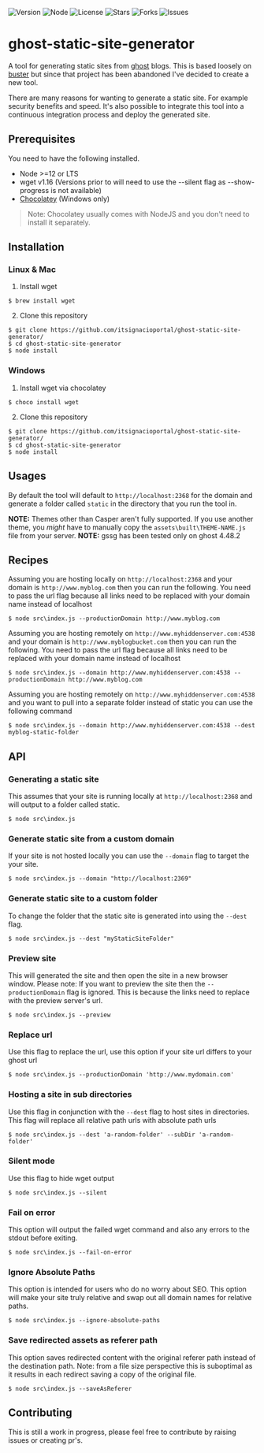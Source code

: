 ![Version](https://img.shields.io/badge/version-v1.2.0-blue.svg)
![Node](https://img.shields.io/badge/node-%3E%3D%2012.0.0-brightgreen.svg)
![License](https://img.shields.io/github/license/Fried-Chicken/ghost-static-site-generator.svg)
![Stars](https://img.shields.io/github/stars/Fried-Chicken/ghost-static-site-generator.svg)
![Forks](https://img.shields.io/github/forks/Fried-Chicken/ghost-static-site-generator.svg)
![Issues](https://img.shields.io/github/issues/Fried-Chicken/ghost-static-site-generator.svg)
# ghost-static-site-generator
A tool for generating static sites from [ghost](https://ghost.org/) blogs. This is based loosely on [buster](https://github.com/axitkhurana/buster) but since that project has been abandoned I've decided to create a new tool. 

There are many reasons for wanting to generate a static site. For example security benefits and speed. It's also possible to integrate this tool into a continuous integration process and deploy the generated site.

## Prerequisites
You need to have the following installed.
- Node >=12 or LTS
- wget v1.16 (Versions prior to will need to use the --silent flag as --show-progress is not available)
- [Chocolatey](https://docs.chocolatey.org/en-us/choco/setup) (Windows only)

>Note: Chocolatey usually comes with NodeJS and you don't need to install it separately.

## Installation

### Linux & Mac
1. Install wget
```
$ brew install wget
```
2. Clone this repository
```
$ git clone https://github.com/itsignacioportal/ghost-static-site-generator/
$ cd ghost-static-site-generator
$ node install
```

### Windows
1. Install wget via chocolatey
```
$ choco install wget
```
2. Clone this repository
```
$ git clone https://github.com/itsignacioportal/ghost-static-site-generator/
$ cd ghost-static-site-generator
$ node install
```


## Usages
By default the tool will default to `http://localhost:2368` for the domain and generate a folder called `static` in the directory that you run the tool in.

**NOTE:** Themes other than Casper aren't fully supported. If you use another theme, you _might_ have to manually copy the `assets\built\THEME-NAME.js` file from your server.
**NOTE:** gssg has been tested only on ghost 4.48.2

## Recipes
Assuming you are hosting locally on `http://localhost:2368` and your domain is `http://www.myblog.com` then you can run the following. You need to pass the url flag because all links need to be replaced with your domain name instead of localhost
```
$ node src\index.js --productionDomain http://www.myblog.com
```

Assuming you are hosting remotely on `http://www.myhiddenserver.com:4538` and your domain is `http://www.myblogbucket.com` then you can run the following. You need to pass the url flag because all links need to be replaced with your domain name instead of localhost
```
$ node src\index.js --domain http://www.myhiddenserver.com:4538 --productionDomain http://www.myblog.com
```

Assuming you are hosting remotely on `http://www.myhiddenserver.com:4538` and you want to pull into a separate folder instead of static you can use the following command
```
$ node src\index.js --domain http://www.myhiddenserver.com:4538 --dest myblog-static-folder
```

## API 
### Generating a static site
This assumes that your site is running locally at `http://localhost:2368` and will output to a folder called static.
```
$ node src\index.js
```

### Generate static site from a custom domain
If your site is not hosted locally you can use the `--domain` flag to target the your site.
```
$ node src\index.js --domain "http://localhost:2369"
```

### Generate static site to a custom folder
To change the folder that the static site is generated into using the `--dest` flag.
```
$ node src\index.js --dest "myStaticSiteFolder"
```

### Preview site
This will generated the site and then open the site in a new browser window. Please note: If you want to preview the site then the `--productionDomain` flag is ignored. This is because the links need to replace with the preview server's url.
```
$ node src\index.js --preview
```

### Replace url
Use this flag to replace the url, use this option if your site url differs to your ghost url
```
$ node src\index.js --productionDomain 'http://www.mydomain.com'
```

### Hosting a site in sub directories
Use this flag in conjunction with the `--dest` flag to host sites in directories. This flag will replace all relative path urls with absolute path urls
```
$ node src\index.js --dest 'a-random-folder' --subDir 'a-random-folder'
```

### Silent mode
Use this flag to hide wget output
```
$ node src\index.js --silent
```

### Fail on error
This option will output the failed wget command and also any errors to the stdout before exiting.
```
$ node src\index.js --fail-on-error
```

### Ignore Absolute Paths
This option is intended for users who do no worry about SEO. This option will make your site truly relative and swap out all domain names for relative paths.
```
$ node src\index.js --ignore-absolute-paths
```

### Save redirected assets as referer path
This option saves redirected content with the original referer path instead of the destination path. Note: from a file size perspective this is suboptimal as it results in each redirect saving a copy of the original file.
```
$ node src\index.js --saveAsReferer
```

## Contributing

This is still a work in progress, please feel free to contribute by raising issues or creating pr's.

